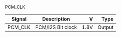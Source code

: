 PCM_CLK

|Signal        |Description |V      |Type|
| ------------- |:--------------:| -----:|------:|
|PCM_CLK     |PCM/I2S Bit clock | 1.8V |Output |
